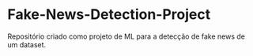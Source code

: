# Fake-News-Detection-Project
Repositório criado como projeto de ML para a detecção de fake news de um dataset.
